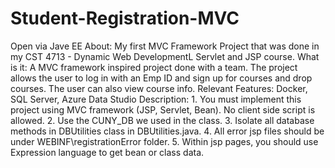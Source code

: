# Student-Registration-MVC
Open via Jave EE  About: My first MVC Framework Project that was done in my CST 4713 - Dynamic Web DevelopmentL Servlet and JSP course.  What is it: A MVC framework inspired project done with a team. The project allows the user to log in with an Emp ID and sign up for courses and drop courses. The user can also view course info.   Relevant Features: Docker, SQL Server, Azure Data Studio  Description: 1. You must implement this project using MVC framework (JSP, Servlet, Bean). No client side script is allowed. 2. Use the CUNY_DB we used in the class. 3. Isolate all database methods in DBUtilities class in DBUtilities.java. 4. All error jsp files should be under WEBINF\registrationError folder. 5. Within jsp pages, you should use Expression language to get bean or class data.

